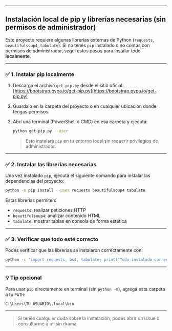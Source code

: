 

---

## Instalación local de pip y librerías necesarias (sin permisos de administrador)

Este proyecto requiere algunas librerías externas de Python (`requests`, `beautifulsoup4`, `tabulate`). Si no tenés `pip` instalado o no contás con permisos de administrador, seguí estos pasos para instalar todo **localmente**.

---

### ✅ 1. Instalar pip localmente

1. Descargá el archivo `get-pip.py` desde el sitio oficial:  
   [https://bootstrap.pypa.io/get-pip.py](https://bootstrap.pypa.io/get-pip.py)

2. Guardalo en la carpeta del proyecto o en cualquier ubicación donde tengas permisos.

3. Abrí una terminal (PowerShell o CMD) en esa carpeta y ejecutá:

   ```bash
   python get-pip.py --user
   ```

   > Esto instalará `pip` en tu entorno local sin requerir privilegios de administrador.

---

### ✅ 2. Instalar las librerías necesarias

Una vez instalado `pip`, ejecutá el siguiente comando para instalar las dependencias del proyecto:

```bash
python -m pip install --user requests beautifulsoup4 tabulate
```

Estas librerías permiten:
- `requests`: realizar peticiones HTTP
- `beautifulsoup4`: analizar contenido HTML
- `tabulate`: mostrar tablas en consola de forma estética

---

### ✅ 3. Verificar que todo esté correcto

Podés verificar que las librerías se instalaron correctamente con:

```bash
python -c "import requests, bs4, tabulate; print('Todo instalado correctamente')"
```

---

### 💡 Tip opcional

Para usar `pip` directamente en terminal (sin `python -m`), agregá esta carpeta a tu `PATH`:

```
C:\Users\TU_USUARIO\.local\bin
```

---

> Si tenés cualquier duda sobre la instalación, podés abrir un issue o consultarme a mi sin drama 